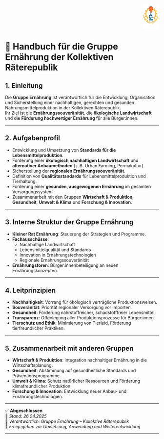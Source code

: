<p align="right">
  <img src="https://raw.githubusercontent.com/hades-dux/Kollektive-Raeterepublik/main/Meta_und_Systemstruktur/logo_offiziell.png" alt="Logo der Kollektiven Räterepublik" height="80">
</p>

# 🌾 Handbuch für die Gruppe Ernährung der Kollektiven Räterepublik
<!--
Autor: Fabio Weidner
Version: 1.0
Sektion: Ernährung
Veröffentlichung: April 2025
-->

## 1. Einleitung

Die **Gruppe Ernährung** ist verantwortlich für die Entwicklung, Organisation und Sicherstellung einer nachhaltigen, gerechten und gesunden Nahrungsmittelproduktion in der Kollektiven Räterepublik.  
Ihr Ziel ist die **Ernährungssouveränität**, die **ökologische Landwirtschaft** und die **Förderung hochwertiger Ernährung** für alle Bürger:innen.

---

## 2. Aufgabenprofil

- Entwicklung und Umsetzung von **Standards für die Lebensmittelproduktion**.
- Förderung einer **ökologisch nachhaltigen Landwirtschaft** und **alternativer Anbaumethoden** (z. B. Urban Farming, Permakultur).
- Sicherstellung der **regionalen Ernährungssouveränität**.
- Definition von **Qualitätsstandards** für Lebensmittelproduktion und Tierhaltung.
- Förderung einer **gesunden, ausgewogenen Ernährung** im gesamten Versorgungssystem.
- Zusammenarbeit mit den Gruppen **Wirtschaft & Produktion**, **Gesundheit**, **Umwelt & Klima** und **Forschung & Innovation**.

---

## 3. Interne Struktur der Gruppe Ernährung

- **Kleiner Rat Ernährung**: Steuerung der Strategien und Programme.
- **Fachausschüsse**:
  - Nachhaltige Landwirtschaft
  - Lebensmittelqualität und Standards
  - Innovation in Ernährungstechnologien
  - Regionale Ernährungssouveränität
- **Ernährungsforen**: Bürger:innenbeteiligung an neuen Ernährungskonzepten.

---

## 4. Leitprinzipien

- **Nachhaltigkeit**: Vorrang für ökologisch verträgliche Produktionsweisen.
- **Souveränität**: Priorität regionaler Versorgung vor Importen.
- **Gesundheit**: Förderung nährstoffreicher, schadstofffreier Lebensmittel.
- **Transparenz**: Offenlegung aller Produktionsprozesse für Bürger:innen.
- **Tierschutz und Ethik**: Minimierung von Tierleid, Förderung tierfreundlicher Praktiken.

---

## 5. Zusammenarbeit mit anderen Gruppen

- **Wirtschaft & Produktion**: Integration nachhaltiger Ernährung in die Wirtschaftsplanung.
- **Gesundheit**: Abstimmung auf gesundheitliche Standards und Präventionsprogramme.
- **Umwelt & Klima**: Schutz natürlicher Ressourcen und Förderung klimafreundlicher Produktion.
- **Forschung & Innovation**: Entwicklung neuer Anbau- und Ernährungstechnologien.

---

✅ **Abgeschlossen**  
📅 *Stand: 26.04.2025*  
🏩 *Verantwortlich: Gruppe Ernährung – Kollektive Räterepublik*  
🔐 *Freigegeben zur Umsetzung, Anwendung und Weiterentwicklung*

---

